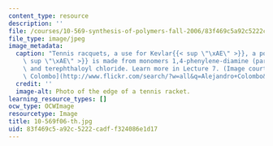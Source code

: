 ```yaml
---
content_type: resource
description: ''
file: /courses/10-569-synthesis-of-polymers-fall-2006/83f469c5a92c5222cadff324086e1d17_10-569f06-th.jpg
file_type: image/jpeg
image_metadata:
  caption: "Tennis racquets, a use for Kevlar{{< sup \"\xAE\" >}}, a polyaramid. Kevlar{{<\
    \ sup \"\xAE\" >}} is made from monomers 1,4-phenylene-diamine (para-phenylenediamine)\
    \ and terephthaloyl chloride. Learn more in Lecture 7. (Image courtesy of\_[Alejandro\
    \ Colombo](http://www.flickr.com/search/?w=all&q=Alejandro+Colombo&m=text).)"
  credit: ''
  image-alt: Photo of the edge of a tennis racket.
learning_resource_types: []
ocw_type: OCWImage
resourcetype: Image
title: 10-569f06-th.jpg
uid: 83f469c5-a92c-5222-cadf-f324086e1d17
---
```

